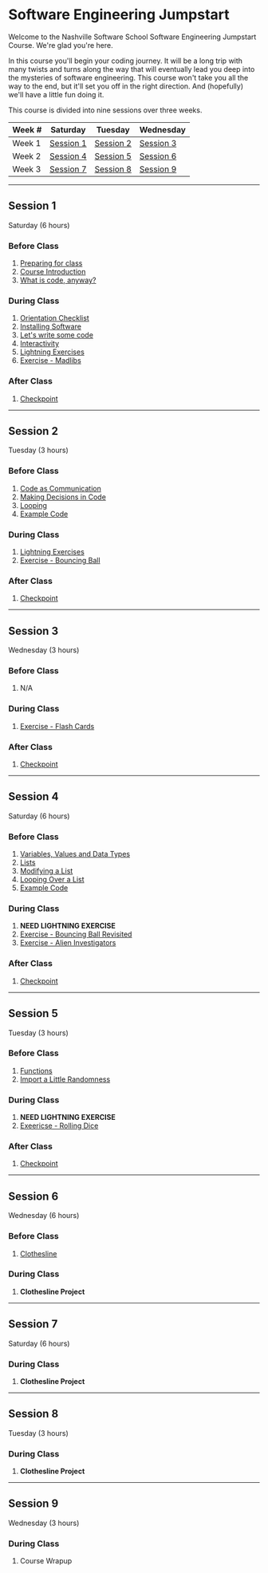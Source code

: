 # Software Engineering Jumpstart

Welcome to the Nashville Software School Software Engineering Jumpstart Course. We're glad you're here.

In this course you'll begin your coding journey. It will be a long trip with many twists and turns along the way that will eventually lead you deep into the mysteries of software engineering. This course won't take you all the way to the end, but it'll set you off in the right direction. And (hopefully) we'll have a little fun doing it.

This course is divided into nine sessions over three weeks.

| Week # | Saturday                | Tuesday                 | Wednesday               |
| ------ | ----------------------- | ----------------------- | ----------------------- |
| Week 1 | [Session 1](#session-1) | [Session 2](#session-2) | [Session 3](#session-3) |
| Week 2 | [Session 4](#session-4) | [Session 5](#session-5) | [Session 6](#session-6) |
| Week 3 | [Session 7](#session-7) | [Session 8](#session-8) | [Session 9](#session-9) |

---

## Session 1

Saturday (6 hours)

### Before Class

1. [Preparing for class](./sessions/session1/prework/prep_for_first_class.md)
1. [Course Introduction](./sessions/session1/prework/course_intro.md)
1. [What is code, anyway?](./sessions/session1/prework/what_is_code.md)

### During Class

1. [Orientation Checklist](./sessions/session1/classroom/orientation.md)
1. [Installing Software](./sessions/session1/classroom/installations.md)
1. [Let's write some code](./sessions/session1/classroom/hello_world.md)
1. [Interactivity](./sessions/session1/classroom/interactivity.md)
1. [Lightning Exercises](./sessions/session1/classroom/lightning_exercises.md)
1. [Exercise - Madlibs](./sessions/session1/classroom/exercise_madlibs.md)

### After Class

1. [Checkpoint](./sessions/session1/wrapup/checkpoint.md)

---

## Session 2

Tuesday (3 hours)

### Before Class

1. [Code as Communication](./sessions/session2/prework/code_as_communication.md)
1. [Making Decisions in Code](./sessions/session2/prework/if_statements.md)
1. [Looping](./sessions/session2/prework/while_loop.md)
1. [Example Code](./sessions/session2/prework/example.md)

### During Class

1. [Lightning Exercises](./sessions/session2/classroom/lightning_exercises.md)
1. [Exercise - Bouncing Ball](./sessions/session2/classroom/exercise_ball.md)
### After Class

1. [Checkpoint](./sessions/session2/wrapup/checkpoint.md)

---

## Session 3

Wednesday (3 hours)

### Before Class

1. N/A

### During Class

1. [Exercise - Flash Cards](./sessions/session3/classroom/exercise_flashcard.md)

### After Class

1. [Checkpoint](./sessions/session3/wrapup/checkpoint.md)

---

## Session 4

Saturday (6 hours)

### Before Class

1. [Variables, Values and Data Types](./sessions/session4/prework/data_types.md)
1. [Lists](./sessions/session4/prework/lists.md)
1. [Modifying a List](./sessions/session4/prework/advanced_lists.md)
1. [Looping Over a List](./sessions/session4/prework/for_loop.md)
1. [Example Code](./sessions/session4/prework/example.md)

### During Class

1. **NEED LIGHTNING EXERCISE**
1. [Exercise - Bouncing Ball Revisited](./sessions/session4/classroom/exercise_ball_revisited.md)
1. [Exercise - Alien Investigators](./sessions/session4/classroom/exercise_alien_investigators.md)

### After Class

1. [Checkpoint](./sessions/session4/wrapup/checkpoint.md)

---

## Session 5

Tuesday (3 hours)

### Before Class

1. [Functions](./sessions/session5/prework/functions.md)
1. [Import a Little Randomness](./sessions/session5/prework/import_random.md)

### During Class

1. **NEED LIGHTNING EXERCISE**
1. [Exeericse - Rolling Dice](./sessions/session5/classroom/exercise_dice.md)

### After Class

1. [Checkpoint](./sessions/session5/wrapup/checkpoint.md)

---

## Session 6

Wednesday (6 hours)

### Before Class

1. [Clothesline](./projects/clothesline/clothesline.md)

### During Class

1. **Clothesline Project**

---

## Session 7

Saturday (6 hours)

### During Class

1. **Clothesline Project**

---

## Session 8

Tuesday (3 hours)

### During Class

1. **Clothesline Project**

---

## Session 9

Wednesday (3 hours)

### During Class

1. Course Wrapup

